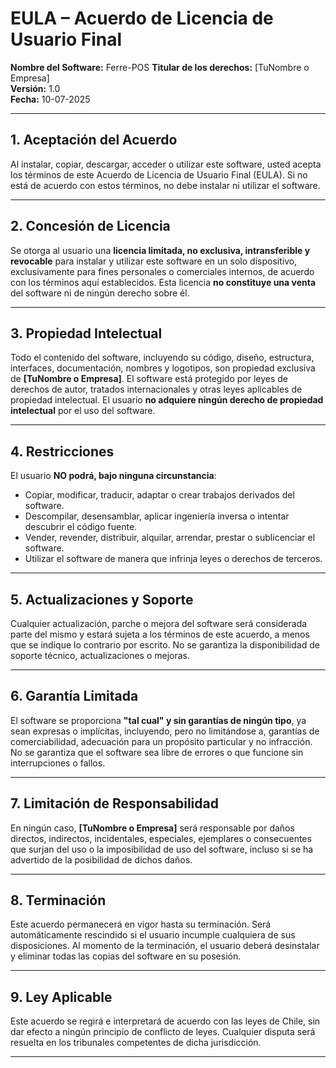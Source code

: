 # EULA – Acuerdo de Licencia de Usuario Final

**Nombre del Software:** Ferre-POS
**Titular de los derechos:** [TuNombre o Empresa]  
**Versión:** 1.0  
**Fecha:** 10-07-2025

---

## 1. Aceptación del Acuerdo

Al instalar, copiar, descargar, acceder o utilizar este software, usted acepta los términos de este Acuerdo de Licencia de Usuario Final (EULA). Si no está de acuerdo con estos términos, no debe instalar ni utilizar el software.

---

## 2. Concesión de Licencia

Se otorga al usuario una **licencia limitada, no exclusiva, intransferible y revocable** para instalar y utilizar este software en un solo dispositivo, exclusivamente para fines personales o comerciales internos, de acuerdo con los términos aquí establecidos. Esta licencia **no constituye una venta** del software ni de ningún derecho sobre él.

---

## 3. Propiedad Intelectual

Todo el contenido del software, incluyendo su código, diseño, estructura, interfaces, documentación, nombres y logotipos, son propiedad exclusiva de **[TuNombre o Empresa]**. El software está protegido por leyes de derechos de autor, tratados internacionales y otras leyes aplicables de propiedad intelectual. El usuario **no adquiere ningún derecho de propiedad intelectual** por el uso del software.

---

## 4. Restricciones

El usuario **NO podrá, bajo ninguna circunstancia**:

- Copiar, modificar, traducir, adaptar o crear trabajos derivados del software.
- Descompilar, desensamblar, aplicar ingeniería inversa o intentar descubrir el código fuente.
- Vender, revender, distribuir, alquilar, arrendar, prestar o sublicenciar el software.
- Utilizar el software de manera que infrinja leyes o derechos de terceros.

---

## 5. Actualizaciones y Soporte

Cualquier actualización, parche o mejora del software será considerada parte del mismo y estará sujeta a los términos de este acuerdo, a menos que se indique lo contrario por escrito. No se garantiza la disponibilidad de soporte técnico, actualizaciones o mejoras.

---

## 6. Garantía Limitada

El software se proporciona **"tal cual" y sin garantías de ningún tipo**, ya sean expresas o implícitas, incluyendo, pero no limitándose a, garantías de comerciabilidad, adecuación para un propósito particular y no infracción. No se garantiza que el software sea libre de errores o que funcione sin interrupciones o fallos.

---

## 7. Limitación de Responsabilidad

En ningún caso, **[TuNombre o Empresa]** será responsable por daños directos, indirectos, incidentales, especiales, ejemplares o consecuentes que surjan del uso o la imposibilidad de uso del software, incluso si se ha advertido de la posibilidad de dichos daños.

---

## 8. Terminación

Este acuerdo permanecerá en vigor hasta su terminación. Será automáticamente rescindido si el usuario incumple cualquiera de sus disposiciones. Al momento de la terminación, el usuario deberá desinstalar y eliminar todas las copias del software en su posesión.

---

## 9. Ley Aplicable

Este acuerdo se regirá e interpretará de acuerdo con las leyes de Chile, sin dar efecto a ningún principio de conflicto de leyes. Cualquier disputa será resuelta en los tribunales competentes de dicha jurisdicción.

---
